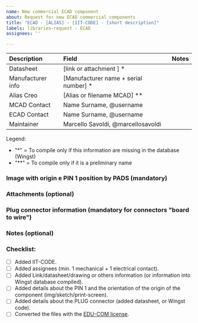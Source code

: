 ```yaml
---
name: New commercial ECAD component
about: Request for new ECAD commercial components
title: "ECAD - [ALIAS] - [IIT-CODE] - [short description]"
labels: libraries-request - ECAD
assignees: ''

---
```


| Description        | Field                                 | Notes |
|:-------------------|:--------------------------------------|:------|
| Datasheet          | [link or attachment ] *               |       |
| Manufacturer info  | [Manufacturer name + serial number] * |       |
| Alias Creo         | [Alias or filename MCAD] \**          |       |
| MCAD Contact       | Name Surname, @username               |       |
| ECAD Contact       | Name Surname, @username               |       |
| Maintainer         | Marcello Savoldi, @marcellosavoldi    |       |

Legend:  
 - "\*" = To compile only if this information are missing in the database (Wingst)  
 - "\**" = To compile only if it is a preliminary name

### Image with origin e PIN 1 position by PADS (mandatory)

###  Attachments (optional)

### Plug connector information (mandatory for connectors "board to wire")

### Notes (optional)


### Checklist:
- [ ] Added IIT-CODE.
- [ ] Added assignees (min. 1 mechanical + 1 electrical contact).
- [ ] Added Link/datasheet/drawing or others information (or information into Wingst database compiled).
- [ ] Added details about the PIN 1 and the orientation of the origin of the component (img/sketch/print-screen).
- [ ] Added details about the PLUG connector (added datasheet, or Wingst code).
- [ ] Converted the files with the [EDU-COM license](https://github.com/icub-tech-iit/cad-libraries/wiki/PTC-Creo-Guidelines#save-file-with-commercial-license).
